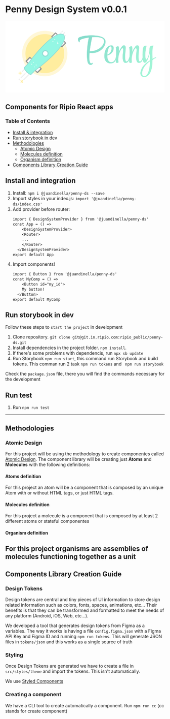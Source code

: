 # Penny Design System v0.0.1

![Penny Cover](./public/cover.png)

## Components for Ripio React apps

### Table of Contents

- [Install & integration](#install-and-integration)
- [Run storybook in dev](#run-storybook-in-dev)
- [Methodologies](#methodologies)
  - [Atomic Design](#atomic-design)
  - [Molecules definition](#molecules-definition)
  - [Organism definition](#organism-definition)
- [Components Library Creation Guide](#components-library-creation-guide)

## Install and integration

1. Install: `npm i @juandinella/penny-ds --save`
2. Import styles in your index.js: `import '@juandinella/penny-ds/index.css'`
3. Add provider before router:
	```
	import { DesignSystemProvider } from '@juandinella/penny-ds'
	const App = () =>
		<DesignSystemProvider>
	    <Router>
	    ...
	    </Router>
	  </DesignSystemProvider>
	export default App
	```
4. Import components!
	```
	import { Button } from '@juandinella/penny-ds'
	const MyComp = () =>
		<Button id="my_id">
	    My button!
	  </Button>
	export default MyComp
	```

## Run storybook in dev

Follow these steps to `start the project` in development

1. Clone repository. `git clone git@git.in.ripio.com:ripio_public/penny-ds.git`
2. Install dependencies in the project folder. `npm install`.
3. If there's some problems with dependencis, run `npx sb update`
3. Run Storybook `npm run start`, this command run Storybook and build tokens. This comman run 2 task `npm run tokens` and ` npm run storybook`

Check the `package.json` file, there you will find the commands necessary for the development

## Run test

1. Run `npm run test`

---

## Methodologies

### Atomic Design

For this project will be using the methodology to create componentes called [Atomic Design](https://shop.bradfrost.com/products/atomic-design-ebook). The component library will be creating just **Atoms** and **Molecules** with the following definitions:

#### Atoms definition

For this project an atom will be a component that is composed by an unique Atom with or without HTML tags, or just HTML tags.

#### Molecules definition

For this project a molecule is a component that is composed by at least 2 different atoms or stateful componentes

#### Organism definition

For this project organisms are assemblies of molecules functioning together as a unit
---

## Components Library Creation Guide

### Design Tokens

Design tokens are central and tiny pieces of UI information to store design related information such as colors, fonts, spaces, animations, etc... Their benefits is that they can be transformed and formatted to meet the needs of any platform (Android, iOS, Web, etc…).

We developed a tool that generates design tokens from Figma as a variables. The way it works is having a file `config.figma.json` with a Figma API Key and Figma ID and running `npm run tokens`. This will generate JSON files in `tokens/json` and this works as a single source of truth

### Styling

Once Design Tokens are generated we have to create a file in `src/styles/theme` and import the tokens. This isn't automatically.

We use [Styled Components]( https://styled-components.com/)


### Creating a component

We have a CLI tool to create automatically a component. Run `npm run cc` (cc stands for create component)
